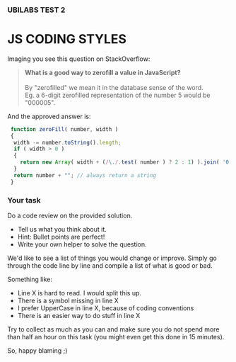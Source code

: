 ### UBILABS TEST 2 
# JS CODING STYLES

Imaging you see this question on StackOverflow:

> **What is a good way to zerofill a value in JavaScript?** \
> \
> By "zerofilled" we mean it in the database sense of the word. \
> Eg. a 6-digit zerofilled representation of the number 5 would be "000005".

And the approved answer is:

```js
 function zeroFill( number, width )
 {
  width -= number.toString().length;
  if ( width > 0 )
  {
    return new Array( width + (/\./.test( number ) ? 2 : 1) ).join( '0' ) + ber;
  }
  return number + ""; // always return a string
 }
```


### Your task

Do a code review on the provided solution. 

* Tell us what you think about it. 
* Hint: Bullet points are perfect!
* Write your own helper to solve the question.

We'd like to see a list of things you would change or improve. 
Simply go through the code line by line and compile a list of what is good or bad.

Something like:

* Line X is hard to read. I would split this up.
* There is a symbol missing in line X
* I prefer UpperCase in line X, because of coding conventions
* There is an easier way to do stuff in line X

Try to collect as much as you can and make sure you do not spend more than half an hour on this task (you might even get this done in 15 minutes).

So, happy blaming ;)
